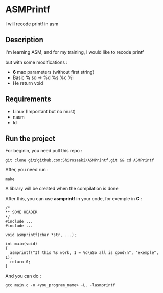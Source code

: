 # ASMPrintf
I will recode printf in asm

## Description

I'm learning ASM, and for my training, I would like to recode printf

but with some modifications :

* **6** max parameters (without first string)
* Basic **%** so -> %d %s %c %i
* He return void

## Requirements

* Linux (Important but no must)
* nasm
* ld

## Run the project

For beginin, you need pull this repo :

```
git clone git@github.com:Shirosaaki/ASMPrintf.git && cd ASMPrintf
```

After, you need run :

```
make
```

A library will be created when the compilation is done

After this, you can use **asmprintf** in your code, for exemple in **C** :

```
/*
** SOME HEADER
*/
#include ...
#include ...

void asmprintf(char *str, ...);

int main(void)
{
  asmprintf("If this %s work, 1 = %d\nSo all is good\n", "exemple", 1);
  return 0;
}
```
And you can do :

```
gcc main.c -o <you_program_name> -L. -lasmprintf
```
